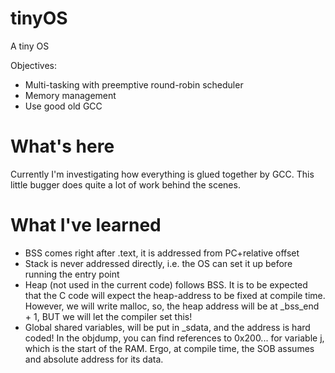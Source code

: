 # tinyOS
A tiny OS

Objectives:
 - Multi-tasking with preemptive round-robin scheduler
 - Memory management
 - Use good old GCC

# What's here
Currently I'm investigating how everything is glued together by GCC. This little bugger does quite a lot of work behind the scenes.

# What I've learned

- BSS comes right after .text, it is addressed from PC+relative offset
- Stack is never addressed directly, i.e. the OS can set it up before running the entry point
- Heap (not used in the current code) follows BSS. It is to be expected that the C code will expect
the heap-address to be fixed at compile time. However, we will write malloc, so, the heap address will be at
_bss_end + 1, BUT we will let the compiler set this!
- Global shared variables, will be put in _sdata, and the address is hard coded! In the objdump, you can find references to 0x200... for variable j, which is the start of the RAM. Ergo, at compile time, the SOB assumes and absolute address for its data.

